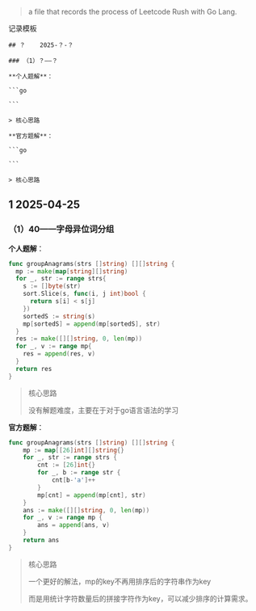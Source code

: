 > a file that records the process of Leetcode Rush with Go Lang.



记录模板

````
## ？	2025-？-？

### （1）？——？

**个人题解**：

```go

```

> 核心思路

**官方题解**：

```go

```

> 核心思路
````



## 1	2025-04-25

### （1）40——字母异位词分组

**个人题解**：

```go
func groupAnagrams(strs []string) [][]string {
  mp := make(map[string][]string)
  for _, str := range strs{
    s := []byte(str)
    sort.Slice(s, func(i, j int)bool {
      return s[i] < s[j]
    })
    sortedS := string(s)
    mp[sortedS] = append(mp[sortedS], str)
  }
  res := make([][]string, 0, len(mp))
  for _, v := range mp{
    res = append(res, v)
  }
  return res
}
```

> 核心思路
>
> 没有解题难度，主要在于对于go语言语法的学习

**官方题解**：

```go
func groupAnagrams(strs []string) [][]string {
    mp := map[[26]int][]string{}
    for _, str := range strs {
        cnt := [26]int{}
        for _, b := range str {
            cnt[b-'a']++
        }
        mp[cnt] = append(mp[cnt], str)
    }
    ans := make([][]string, 0, len(mp))
    for _, v := range mp {
        ans = append(ans, v)
    }
    return ans
}
```

> 核心思路
>
> 一个更好的解法，mp的key不再用排序后的字符串作为key
>
> 而是用统计字符数量后的拼接字符作为key，可以减少排序的计算需求。

